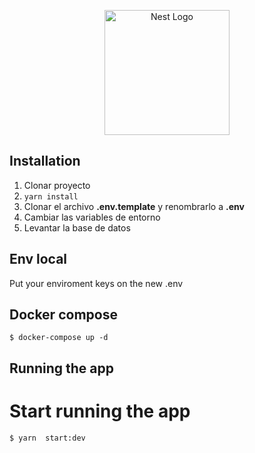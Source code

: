 <p align="center">
  <a href="http://nestjs.com/" target="blank"><img src="https://nestjs.com/img/logo-small.svg" width="200" alt="Nest Logo" /></a>
</p>

## Installation

1. Clonar proyecto
2. `yarn install`
3. Clonar el archivo **.env.template** y renombrarlo a **.env**
4. Cambiar las variables de entorno
5. Levantar la base de datos

## Env local

Put your enviroment keys on the new .env

## Docker compose

```
$ docker-compose up -d
```

## Running the app

# Start running the app

```
$ yarn  start:dev
```

